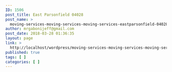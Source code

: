 ```yaml
---
ID: 1506
post_title: East Parsonfield 04028
post_name: >
  moving-services-moving-services-moving-services-eastparsonfield-04028
author: mrgabonijeff@gmail.com
post_date: 2018-03-28 01:36:35
layout: page
link: >
  http://localhost/wordpress/moving-services-moving-services-moving-services-eastparsonfield-04028/
published: true
tags: [ ]
categories: [ ]
---
```

